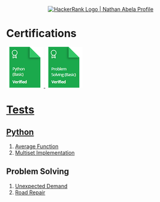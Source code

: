 <p align="center">
    <a href="https://www.hackerrank.com/nathanabela7">
        <img alt="HackerRank Logo | Nathan Abela Profile" src="https://hrcdn.net/fcore/assets/brand/typemark_60x200-7435b42d20.svg" >
    </a>
</p>

# Certifications

<a href="https://www.hackerrank.com/certificates/c1e1ec181200">
    <img src="images/python_basic_skill.png" alt="Python (Basic) Certificate"/>

<a href="https://www.hackerrank.com/certificates/f1f5cc21afdb">
    <img src="images/problem_solving_basic_skill.png" alt="Problem Solving (Basic) Certificate"/>

# Tests
## Python
1. [Average Function]()
2. [Multiset Implementation]()

## Problem Solving
1. [Unexpected Demand]()
2. [Road Repair]()
